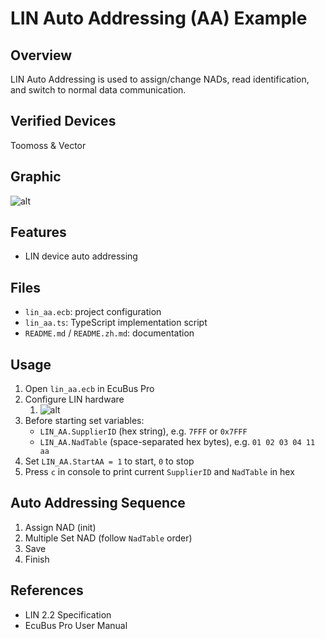# LIN Auto Addressing (AA) Example

## Overview

LIN Auto Addressing is used to assign/change NADs, read identification, and switch to normal data communication.

## Verified Devices

Toomoss & Vector

## Graphic

![alt](lin_aa_demo.gif)

## Features

- LIN device auto addressing

## Files

- `lin_aa.ecb`: project configuration
- `lin_aa.ts`: TypeScript implementation script
- `README.md` / `README.zh.md`: documentation

## Usage

1. Open `lin_aa.ecb` in EcuBus Pro
2. Configure LIN hardware
   1. ![alt](image.png)
3. Before starting set variables:
   - `LIN_AA.SupplierID` (hex string), e.g. `7FFF` or `0x7FFF`
   - `LIN_AA.NadTable` (space-separated hex bytes), e.g. `01 02 03 04 11 aa`
4. Set `LIN_AA.StartAA = 1` to start, `0` to stop
5. Press `c` in console to print current `SupplierID` and `NadTable` in hex

## Auto Addressing Sequence

1. Assign NAD (init)
2. Multiple Set NAD (follow `NadTable` order)
3. Save
4. Finish

## References

- LIN 2.2 Specification
- EcuBus Pro User Manual
